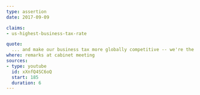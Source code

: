 ```yaml
---
type: assertion
date: 2017-09-09

claims:
- us-highest-business-tax-rate

quote:
  ... and make our business tax more globally competitive -- we're the highest anywhere in the world right now.
where: remarks at cabinet meeting
sources:
- type: youtube
  id: xXnfQ4SC6oQ
  start: 185
  duration: 6
---
```

